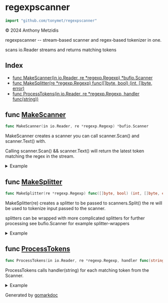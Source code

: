 <!-- Code generated by gomarkdoc. DO NOT EDIT -->

# regexpscanner

```go
import "github.com/tonymet/regexpscanner"
```

©️ 2024 Anthony Metzidis

regexpscanner \-\- stream\-based scanner and regex\-based tokenizer in one.

scans io.Reader streams and returns matching tokens

## Index

- [func MakeScanner\(in io.Reader, re \*regexp.Regexp\) \*bufio.Scanner](<#MakeScanner>)
- [func MakeSplitter\(re \*regexp.Regexp\) func\(\[\]byte, bool\) \(int, \[\]byte, error\)](<#MakeSplitter>)
- [func ProcessTokens\(in io.Reader, re \*regexp.Regexp, handler func\(string\)\)](<#ProcessTokens>)


<a name="MakeScanner"></a>
## func [MakeScanner](<https://github.com/tonymet/regexpscanner/blob/main/regexpscanner.go#L37>)

```go
func MakeScanner(in io.Reader, re *regexp.Regexp) *bufio.Scanner
```

MakeScanner creates a scanner you can call scanner.Scan\(\) and scanner.Text\(\) with.

Calling scanner.Scan\(\) && scanner.Text\(\) will return the latest token matching the regex in the stream.

<details><summary>Example</summary>
<p>

use MakeScanner to create a scanner that will tokenize using the regex

```go
package main

import (
	"fmt"
	"regexp"
	"strings"

	rs "github.com/tonymet/regexpscanner"
)

func main() {
	scanner := rs.MakeScanner(strings.NewReader("<html><body><p>Welcome to My Website</p></body></html>"),
		regexp.MustCompile(`</?[a-z]+>`),
	)
	// scanner has Split function defined using the regexp passed to MakeScanner
	for scanner.Scan() {
		fmt.Println(scanner.Text())
	}
}
```

#### Output

```
<html>
<body>
<p>
</p>
</body>
</html>
```

</p>
</details>

<a name="MakeSplitter"></a>
## func [MakeSplitter](<https://github.com/tonymet/regexpscanner/blob/main/regexpscanner.go#L20>)

```go
func MakeSplitter(re *regexp.Regexp) func([]byte, bool) (int, []byte, error)
```

MakeSplitter\(re\) creates a splitter to be passed to scanners.Split\(\) the re will be used to tokenize input passed to the scanner.

splitters can be wrapped with more complicated splitters for further processing see bufio.Scanner for example splitter\-wrappers

<details><summary>Example</summary>
<p>

use MakeSplitter to create a "splitter" for scanner.Split\(\)

```go
package main

import (
	"bufio"
	"fmt"
	"regexp"
	"strings"

	rs "github.com/tonymet/regexpscanner"
)

func main() {
	splitter := rs.MakeSplitter(regexp.MustCompile(`</?[a-z]+>`))
	scanner := bufio.NewScanner(strings.NewReader("<html><body><p>Welcome to My Website</p></body></html>"))
	// be sure to call Split()
	scanner.Split(splitter)
	for scanner.Scan() {
		fmt.Println(scanner.Text())
	}
}
```

#### Output

```
<html>
<body>
<p>
</p>
</body>
</html>
```

</p>
</details>

<a name="ProcessTokens"></a>
## func [ProcessTokens](<https://github.com/tonymet/regexpscanner/blob/main/regexpscanner.go#L44>)

```go
func ProcessTokens(in io.Reader, re *regexp.Regexp, handler func(string))
```

ProcessTokens calls handler\(string\) for each matching token from the Scanner.

<details><summary>Example</summary>
<p>

use ProcessTokens when a simple callback\-based stream tokenizer is needed

```go
package main

import (
	"fmt"
	"regexp"
	"strings"

	rs "github.com/tonymet/regexpscanner"
)

func main() {
	rs.ProcessTokens(
		strings.NewReader("<html><body><p>Welcome to My Website</p></body></html>"),
		regexp.MustCompile(`</?[a-z]+>`),
		func(text string) {
			fmt.Println(text)
		})
}
```

#### Output

```
<html>
<body>
<p>
</p>
</body>
</html>
```

</p>
</details>

Generated by [gomarkdoc](<https://github.com/princjef/gomarkdoc>)
